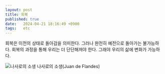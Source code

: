 ```yaml
---
layout: post
title: 회복
published: true
date:   2024-04-21 18:16:49 +0900
tags:   etc
---
```


회복은 이전의 상태로 돌아감을 의미한다. 그러나 완전히 예전으로 돌아가는 불가능하다. 회복의 과정을 통해 우리는 더 단단해져야 한다. 그래야 우리의 삶에 변화가 가능하다.

![나사로의 소생](https://upload.wikimedia.org/wikipedia/commons/8/8b/Juan_de_Flandes_001.jpg)
나사로의 소생(Juan de Flandes)